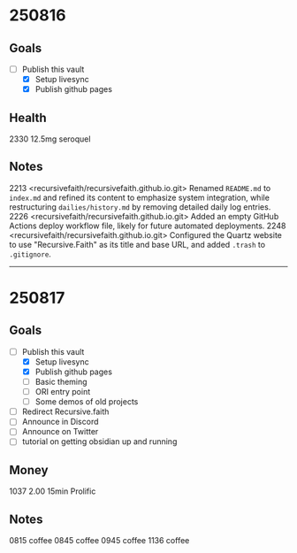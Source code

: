 # 250816
## Goals
- [ ] Publish this vault
	- [x] Setup livesync
	- [x] Publish github pages

## Health
2330 12.5mg seroquel

## Notes
2213 <recursivefaith/recursivefaith.github.io.git> Renamed `README.md` to `index.md` and refined its content to emphasize system integration, while restructuring `dailies/history.md` by removing detailed daily log entries. 
2226 <recursivefaith/recursivefaith.github.io.git> Added an empty GitHub Actions deploy workflow file, likely for future automated deployments. 
2248 <recursivefaith/recursivefaith.github.io.git> Configured the Quartz website to use "Recursive.Faith" as its title and base URL, and added `.trash` to `.gitignore`. 

---
# 250817
## Goals
- [ ] Publish this vault
	- [x] Setup livesync
	- [x] Publish github pages
	- [ ] Basic theming
	- [ ] ORI entry point
	- [ ] Some demos of old projects
- [ ] Redirect Recursive.faith
- [ ] Announce in Discord
- [ ] Announce on Twitter 
- [ ] tutorial on getting obsidian up and running

## Money
1037 2.00 15min Prolific

## Notes
0815 coffee
0845 coffee
0945 coffee
1136 coffee